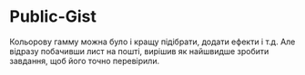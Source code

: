 # Public-Gist

Кольорову гамму можна було і кращу підібрати, додати ефекти і т.д. 
Але відразу побачивши лист на пошті, вирішив як найшвидше зробити завдання, щоб його точно перевірили.

